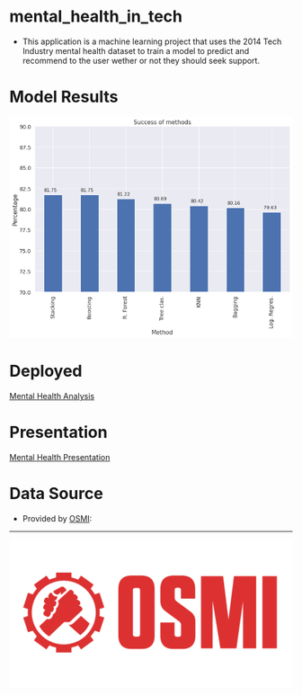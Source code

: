 # mental_health_in_tech
- This application is a machine learning project that uses the 2014 Tech Industry mental health dataset to train a model to predict and recommend to the user wether or not they should seek support.

# Model Results
![Model Results](/images/results.png)

# Deployed
[Mental Health Analysis](http://masonschafercodes.pythonanywhere.com/)

# Presentation
[Mental Health Presentation](https://docs.google.com/presentation/d/1UqSeT89UCZx0AIhZJzZ2EdLVuN8Ryor9g8crVXiDmpc/edit#slide=id.g922d226d62_0_21)

# Data Source
- Provided by [OSMI](https://www.kaggle.com/osmi/mental-health-in-tech-survey):
---
![Model Results](/images/osmi.png)
